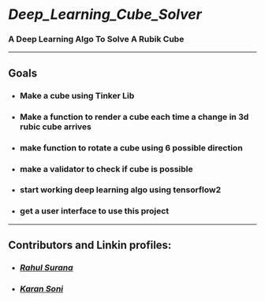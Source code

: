 # <b><i>Deep_Learning_Cube_Solver </b></i>
### A Deep Learning Algo To Solve A Rubik Cube

***

## Goals 

- ### Make a cube using Tinker Lib
- ### Make a function to render a cube each time a change in 3d rubic cube arrives
- ### make function to rotate a cube using 6 possible direction
- ### make a validator to check if cube is possible
- ### start working deep learning algo using tensorflow2
- ### get a user interface to use this project

***

## Contributors and Linkin profiles:

- ### <b><i> [Rahul Surana](https://www.linkedin.com/in/rahul-surana/) </i></b>
- ### <b><i> [Karan Soni](https://www.linkedin.com/in/karan-soni-a021b4188/) </i></b>

